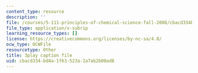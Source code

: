 ```yaml
---
content_type: resource
description: ''
file: /courses/5-111-principles-of-chemical-science-fall-2008/cbacd334bd4a1f63523a2a7ab2b08ad8_wnOOQnW5Un4.srt
file_type: application/x-subrip
learning_resource_types: []
license: https://creativecommons.org/licenses/by-nc-sa/4.0/
ocw_type: OCWFile
resourcetype: Other
title: 3play caption file
uid: cbacd334-bd4a-1f63-523a-2a7ab2b08ad8
---
```

